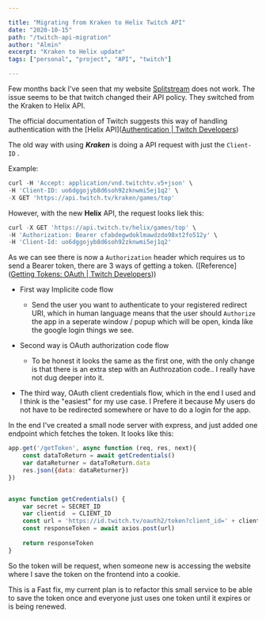 ```yaml
---

title: "Migrating from Kraken to Helix Twitch API"
date: "2020-10-15"
path: "/twitch-api-migration"
author: "Almin"
excerpt: "Kraken to Helix update"
tags: ["personal", "project", "API", "twitch"]

---
```


Few months back I've seen that my website [Splitstream](https://splitstream.net/) does not work. The issue seems to be that twitch changed their API policy. They switched from the Kraken to Helix API.

The official documentation of Twitch suggests this way of handling authentication with the [Helix API]([Authentication | Twitch Developers](https://dev.twitch.tv/docs/authentication))

The old way with using ***Kraken*** is doing a API request with just the `Client-ID` .

Example:

```js
curl -H 'Accept: application/vnd.twitchtv.v5+json' \
-H 'Client-ID: uo6dggojyb8d6soh92zknwmi5ej1q2' \
-X GET 'https://api.twitch.tv/kraken/games/top'
```

However, with the new **Helix** API, the request looks liek this:

```js
curl -X GET 'https://api.twitch.tv/helix/games/top' \
-H 'Authorization: Bearer cfabdegwdoklmawdzdo98xt2fo512y' \
-H 'Client-Id: uo6dggojyb8d6soh92zknwmi5ej1q2'
```

As we can see there is now a `Authorization` header which requires us to send a Bearer token, there are 3 ways of getting a token. ([Reference]([Getting Tokens: OAuth | Twitch Developers](https://dev.twitch.tv/docs/authentication/getting-tokens-oauth)))

- First way Implicite code flow
  
  - Send the user you want to authenticate to your registered redirect URI, which in human language means that the user should `Authorize` the app in a seperate window / popup which will be open, kinda like the google login things we see.
    
- Second way is OAuth authorization code flow
  
  - To be honest it looks the same as the first one, with the only change is that there is an extra step with an Authrozation code.. I really have not dug deeper into it.
    
- The third way, OAuth client credentials flow, which in the end I used and I think is the "easiest" for my use case. I Prefere it because My users do not have to be redirected somewhere or have to do a login for the app.
  

In the end I've created a small node server with express, and just added one endpoint which fetches the token. It looks like this:

```javascript
app.get('/getToken', async function (req, res, next){
    const dataToReturn = await getCredentials()
    var dataReturner = dataToReturn.data
    res.json({data: dataReturner})
})


async function getCredentials() {
    var secret = SECRET_ID
    var clientid  = CLIENT_ID
    const url = 'https://id.twitch.tv/oauth2/token?client_id=' + clientid + '&client_secret=' + secret + '&grant_type=client_credentials'
    const responseToken = await axios.post(url)
    
    return responseToken
}
```

So the token will be request, when someone new is accessing the website where I save the token on the frontend into a cookie.

This is a Fast fix, my current plan is to refactor this small service to be able to save the token once and everyone just uses one token until it expires or is being renewed.